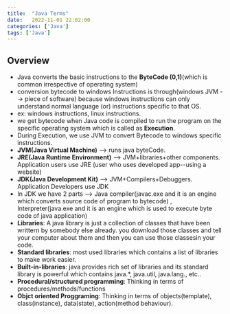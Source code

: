 ```yaml
---
title:  "Java Terms"
date:   2022-11-01 22:02:00
categories: ['Java']
tags: ['Java']
---
```


## Overview

* Java converts the basic instructions to the **ByteCode (0,1)**(which is common irrespective of operating system)
* conversion bytecode to windows Instructions is through(windows JVM --> piece of software) because windows instructions can only understand normal language (or) instructions specific to that OS.
* ex: windows instructions, linux instructions.
* we get bytecode when Java code is compiled to run the program on the specific operating system which is called as **Execution**.
* During Execution, we use JVM to convert Bytecode to windows specific instructions.
* **JVM(Java Virtual Machine)** --> runs java byteCode.
* **JRE(Java Runtime Environment)** --> JVM+libraries+other components. Application users use JRE (user who uses developed app--using a website)
* **JDK(Java Development Kit)** --> JVM+Compilers+Debuggers. Application Developers use JDK
* In JDK we have 2 parts --> Java compiler(javac.exe and it is an engine which converts source code of program to bytecode) , Interpreter(java.exe and it is an engine which is used to execute byte code of java application)
* **Libraries**: A java library is just a collection of classes that have been writtern by somebody else already. you download those classes and tell your computer about them and then you can use those classesin your code.
 * **Standard libraries**: most used libraries which contains a list of libraries to make work easier.
 * **Built-in-libraries**: java provides rich set of libraries and its standard library is powerful which contains java.*, java.util, java.lang.,  etc..
* **Procedural/structured programming**: Thinking in terms of procedures/methods/functions
* **Objct oriented Proggraming**: Thinking in terms of objects(template), class(instance), data(state), action(method behaviour).
